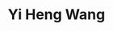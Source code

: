 ---
# Display name
title: Yi Heng Wang

# Full name (for SEO)
first_name: Yi Heng
last_name: Wang

# Status emoji
status:
  icon: 📚

# Is this the primary user of the site?
superuser: true

# Role/position/tagline
role: Software Engineer

# Organizations/Affiliations to display in Biography blox
organizations:
  - name: University of Waterloo
    url: https://uwaterloo.ca/

# Social network links
# Need to use another icon? Simply download the SVG icon to your `assets/media/icons/` folder.
profiles:
  - icon: at-symbol
    url: 'yh38wang@uwaterloo.ca'
    label: E-mail Me
  - icon: brands/github
    url: https://github.com/etfrer-yi
  - icon: brands/linkedin
    url: https://www.linkedin.com/in/yi-heng-wang-a41a02163/

education:
  - area: Computer Science
    institution: Stanford University
    date_start: 2020-09-01
    date_end: 2025-05-01
    summary: |
      Honours Computer Science Student, Coop Option, at the University of Waterloo

work:
  - position: Software Engineer Intern
    company_name: Setori.ai
    company_url: ''
    company_logo: ''
    date_start: 2024-01-01
    date_end: 2024-05-01
    summary: |
      Developed full-stack features for an AI companion Chrome extension
  - position: Software Developer Intern
    company_name: Intuit
    company_url: ''
    company_logo: ''
    date_start: 2023-05-01
    date_end: 2023-08-01
    summary: |
      Fixed UI bugs in TurboTax and its Storybook (UI library), built a command-line interface for dependency version management
  - position: Full Stack Developer Intern
    company_name: Empire Life Insurance
    company_url: ''
    company_logo: ''
    date_start: 2022-09-01
    date_end: 2022-12-01
    summary: |
      Created user management dashboard(s) using OAuth protocols/flows
  - position: Data Analytics Programming Assistant Intern
    company_name: Health Canada
    company_url: ''
    company_logo: ''
    date_start: 2022-09-01
    date_end: 2022-12-01
    summary: |
      Built data visualization tools for food scientists to visualize data filtered and processed via scripting

---